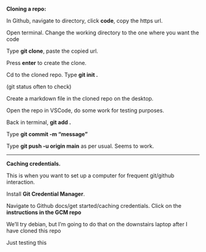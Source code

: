**Cloning a repo:**

In Github, navigate to directory, click **code**, copy the https url.

Open terminal. Change the working directory to the one where you want the code

Type **git clone**, paste the copied url.

Press **enter** to create the clone.

Cd to the cloned repo. Type **git init .**

(git status often to check)

Create a markdown file in the cloned repo on the desktop.

Open the repo in VSCode, do some work for testing purposes.

Back in terminal, **git add .**

Type **git commit -m “message”**

Type **git push -u origin main** as per usual. Seems to work.

---

**Caching credentials.**

This is when you want to set up a computer for frequent git/github interaction.

Install **Git Credential Manager**.

Navigate to Github docs/get started/caching credentials.
Click on the **instructions in the GCM repo**

We’ll try debian, but I’m going to do that on the downstairs laptop after I have cloned this repo

Just testing this
